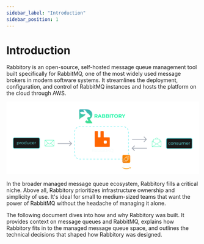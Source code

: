 ```yaml
---
sidebar_label: "Introduction"
sidebar_position: 1
---
```


# Introduction

Rabbitory is an open-source, self-hosted message queue management tool built specifically for RabbitMQ, one of the most widely used message brokers in modern software systems. It streamlines the deployment, configuration, and control of RabbitMQ instances and hosts the platform on the cloud through AWS.

![Rabbitory Diagram](../static/img/intro-diagram.png)

In the broader managed message queue ecosystem, Rabbitory fills a critical niche. Above all, Rabbitory prioritizes infrastructure ownership and simplicity of use. It's ideal for small to medium-sized teams that want the power of RabbitMQ without the headache of managing it alone.

The following document dives into how and why Rabbitory was built. It provides context on message queues and RabbitMQ, explains how Rabbitory fits in to the managed message queue space, and outlines the technical decisions that shaped how Rabbitory was designed.
